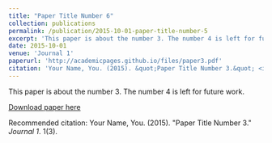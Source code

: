 ```yaml
---
title: "Paper Title Number 6"
collection: publications
permalink: /publication/2015-10-01-paper-title-number-5
excerpt: 'This paper is about the number 3. The number 4 is left for future work.'
date: 2015-10-01
venue: 'Journal 1'
paperurl: 'http://academicpages.github.io/files/paper3.pdf'
citation: 'Your Name, You. (2015). &quot;Paper Title Number 3.&quot; <i>Journal 1</i>. 1(3).'
---
```

This paper is about the number 3. The number 4 is left for future work.

[Download paper here](http://academicpages.github.io/files/paper6.pdf)

Recommended citation: Your Name, You. (2015). "Paper Title Number 3." <i>Journal 1</i>. 1(3).
